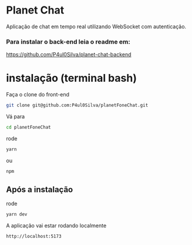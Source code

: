# Planet Chat
Aplicação de chat em tempo real utilizando WebSocket com autenticação. 

### Para instalar o back-end leia o readme em:
https://github.com/P4ul0Silva/planet-chat-backend

# instalação (terminal bash)

Faça o clone do front-end 
```bash
git clone git@github.com:P4ul0Silva/planetFoneChat.git
```
Vá para
```bash
cd planetFoneChat
```
rode
```bash
yarn 
``` 
ou 
```bash
npm 
```

## Após a instalação 
rode
```bash
yarn dev
```
A aplicação vai estar rodando localmente
```bash
http://localhost:5173 
```

